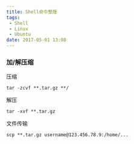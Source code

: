 ```yaml
---
title: Shell命令整理
tags: 
 - Shell
 - Linux 
 - Ubuntu
date: 2017-05-01 13:08
---
```


### 加/解压缩

压缩
```
tar -zcvf **.tar.gz **/
```

解压
```
tar -xvf **.tar.gz 
```

文件传输
```
scp **.tar.gz username@123.456.78.9:/home/...
